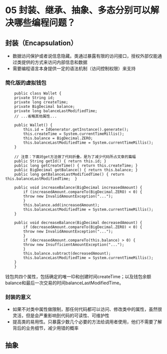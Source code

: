 # 05 封装、继承、抽象、多态分别可以解决哪些编程问题？
## 封装（Encapsulation）
* 数据访问保护或者说信息隐藏。类通过暴露有限的访问接口，授权外部仅能通过类提供的方式来访问内部信息和数据
* 需要编程语言本身提供一定的语法机制（访问控制权限）来支持

### 简化版的虚拟钱包

        public class Wallet {
        private String id;
        private long createTime;
        private BigDecimal balance;
        private long balanceLastModifiedTime;
        // ...省略其他属性...

        public Wallet() {
            this.id = IdGenerator.getInstance().generate();
            this.createTime = System.currentTimeMillis();
            this.balance = BigDecimal.ZERO;
            this.balanceLastModifiedTime = System.currentTimeMillis();
        }

        // 注意：下面对get方法做了代码折叠，是为了减少代码所占文章的篇幅
        public String getId() { return this.id; }
        public long getCreateTime() { return this.createTime; }
        public BigDecimal getBalance() { return this.balance; }
        public long getBalanceLastModifiedTime() { return this.balanceLastModifiedTime;  }

        public void increaseBalance(BigDecimal increasedAmount) {
            if (increasedAmount.compareTo(BigDecimal.ZERO) < 0) {
            throw new InvalidAmountException("...");
            }
            this.balance.add(increasedAmount);
            this.balanceLastModifiedTime = System.currentTimeMillis();
        }

        public void decreaseBalance(BigDecimal decreasedAmount) {
            if (decreasedAmount.compareTo(BigDecimal.ZERO) < 0) {
            throw new InvalidAmountException("...");
            }
            if (decreasedAmount.compareTo(this.balance) > 0) {
            throw new InsufficientAmountException("...");
            }
            this.balance.subtract(decreasedAmount);
            this.balanceLastModifiedTime = System.currentTimeMillis();
        }
        }

钱包共四个属性，包括确定的唯一ID和创建时间createTime；以及钱包余额balance和最后一次交易的时间balanceLastModifiedTime。

### 封装的意义
* 如果不对类中属性做限制，那任何代码都可以访问、修改类中的属性，虽然很灵活，但是会严重影响到代码的可读性、可维护性
* 提高类的易用性。只暴露少数几个必要的方法给调用者使用，他们不需要了解背后的业务细节，减少用错的概率

## 抽象
